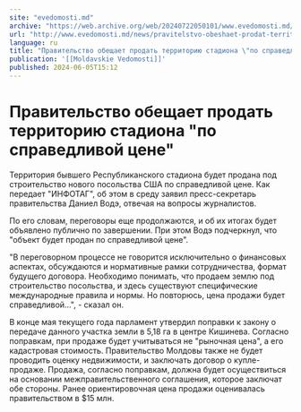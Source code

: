 ```yaml
---
site: "evedomosti.md"
archive: "https://web.archive.org/web/20240722050101/www.evedomosti.md/news/pravitelstvo-obeshaet-prodat-territoriyu-stadiona-po-spraved"
url: "http://www.evedomosti.md/news/pravitelstvo-obeshaet-prodat-territoriyu-stadiona-po-spraved"
language: ru
title: "Правительство обещает продать территорию стадиона \"по справедливой цене\""
publication: '[[Moldavskie Vedomosti]]'
published: 2024-06-05T15:12
---
```


# Правительство обещает продать территорию стадиона "по справедливой цене"

Территория бывшего Республиканского стадиона будет продана под строительство нового посольства США по справедливой цене. Как передает "ИНФОТАГ", об этом в среду заявил пресс-секретарь правительства Даниел Водэ, отвечая на вопросы журналистов.

По его словам, переговоры еще продолжаются, и об их итогах будет объявлено публично по завершении. При этом Водэ подчеркнул, что "объект будет продан по справедливой цене".

"В переговорном процессе не говорится исключительно о финансовых аспектах, обсуждаются и нормативные рамки сотрудничества, формат будущего договора. Необходимо понимать, что продаем землю под строительство посольства, и здесь существуют специфические международные правила и нормы. Но повторюсь, цена продажи будет справедливой...", - сказал он.

В конце мая текущего года парламент утвердил поправки к закону о передаче данного участка земли в 5,18 га в центре Кишинева. Согласно поправкам, при продаже будет учитываться не "рыночная цена", а его кадастровая стоимость. Правительство Молдовы также не будет проводить оценку недвижимости, и заключать договор о купле-продаже. Продажа, согласно поправкам, должна будет осуществиться на основании межправительственного соглашения, которое заключат обе стороны. Ранее ориентировочная цена продажи оценивалась правительством в $15 млн.